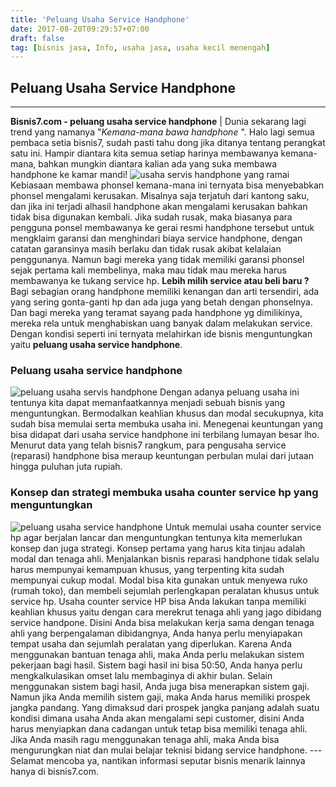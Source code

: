 ```yaml
---
title: 'Peluang Usaha Service Handphone'
date: 2017-08-20T09:29:57+07:00
draft: false
tag: [bisnis jasa, Info, usaha jasa, usaha kecil menengah]
---
```

## Peluang Usaha Service Handphone
---- 
**Bisnis7.com - peluang usaha service handphone** | Dunia sekarang lagi trend yang namanya "_Kemana-mana bawa handphone_ ". Halo lagi semua pembaca setia bisnis7, sudah pasti tahu dong jika ditanya tentang perangkat satu ini. Hampir diantara kita semua setiap harinya membawanya kemana-mana, bahkan mungkin diantara kalian ada yang suka membawa handphone ke kamar mandi! ![usaha servis handphone yang ramai ](https://www.bisnis7.com/wp-content/uploads/2017/08/peluang-usaha-service-handphone.jpg)Kebiasaan membawa phonsel kemana-mana ini ternyata bisa menyebabkan phonsel mengalami kerusakan. Misalnya saja terjatuh dari kantong saku, dan jika ini terjadi alhasil handphone akan mengalami kerusakan bahkan tidak bisa digunakan kembali. Jika sudah rusak, maka biasanya para pengguna ponsel membawanya ke gerai resmi handphone tersebut untuk mengklaim garansi dan menghindari biaya service handphone, dengan catatan garansinya masih berlaku dan tidak rusak akibat kelalaian penggunanya. Namun bagi mereka yang tidak memiliki garansi phonsel sejak pertama kali membelinya, maka mau tidak mau mereka harus membawanya ke tukang service hp. **Lebih milih service atau beli baru ?** Bagi sebagian orang handphone memiliki kenangan dan arti tersendiri, ada yang sering gonta-ganti hp dan ada juga yang betah dengan phonselnya. Dan bagi mereka yang teramat sayang pada handphone yg dimilikinya, mereka rela untuk menghabiskan uang banyak dalam melakukan service. Dengan kondisi seperti ini ternyata melahirkan ide bisnis menguntungkan yaitu **peluang usaha service handphone**.

### Peluang usaha service handphone

![peluang usaha servis handphone](https://www.bisnis7.com/wp-content/uploads/2017/08/peluang-usaha-service-handphone-2.jpg) Dengan adanya peluang usaha ini tentunya kita dapat memanfaatkannya menjadi sebuah bisnis yang menguntungkan. Bermodalkan keahlian khusus dan modal secukupnya, kita sudah bisa memulai serta membuka usaha ini. Menegenai keuntungan yang bisa didapat dari usaha service handphone ini terbilang lumayan besar lho. Menurut data yang telah bisnis7 rangkum, para pengusaha service (reparasi) handphone bisa meraup keuntungan perbulan mulai dari jutaan hingga puluhan juta rupiah.

### Konsep dan strategi membuka usaha counter service hp yang menguntungkan

![peluang usaha service handphone](https://www.bisnis7.com/wp-content/uploads/2017/08/peluang-usaha-service-handphone-3.jpg) Untuk memulai usaha counter service hp agar berjalan lancar dan menguntungkan tentunya kita memerlukan konsep dan juga strategi. Konsep pertama yang harus kita tinjau adalah modal dan tenaga ahli. Menjalankan bisnis reparasi handphone tidak selalu harus mempunyai kemampuan khusus, yang terpenting kita sudah mempunyai cukup modal. Modal bisa kita gunakan untuk menyewa ruko (rumah toko), dan membeli sejumlah perlengkapan peralatan khusus untuk service hp. Usaha counter service HP bisa Anda lakukan tanpa memiliki keahlian khusus yaitu dengan cara merekrut tenaga ahli yang jago dibidang service handpone. Disini Anda bisa melakukan kerja sama dengan tenaga ahli yang berpengalaman dibidangnya, Anda hanya perlu menyiapakan tempat usaha dan sejumlah peralatan yang diperlukan. Karena Anda menggunakan bantuan tenaga ahli, maka Anda perlu melakukan sistem pekerjaan bagi hasil. Sistem bagi hasil ini bisa 50:50, Anda hanya perlu mengkalkulasikan omset lalu membaginya di akhir bulan. Selain menggunakan sistem bagi hasil, Anda juga bisa menerapkan sistem gaji. Namun jika Anda memilih sistem gaji, maka Anda harus memiliki prospek jangka pandang. Yang dimaksud dari prospek jangka panjang adalah suatu kondisi dimana usaha Anda akan mengalami sepi customer, disini Anda harus menyiapkan dana cadangan untuk tetap bisa memiliki tenaga ahli. Jika Anda masih ragu menggunakan tenaga ahli, maka Anda bisa mengurungkan niat dan mulai belajar teknisi bidang service handphone. --- Selamat mencoba ya, nantikan informasi seputar bisnis menarik lainnya hanya di bisnis7.com.